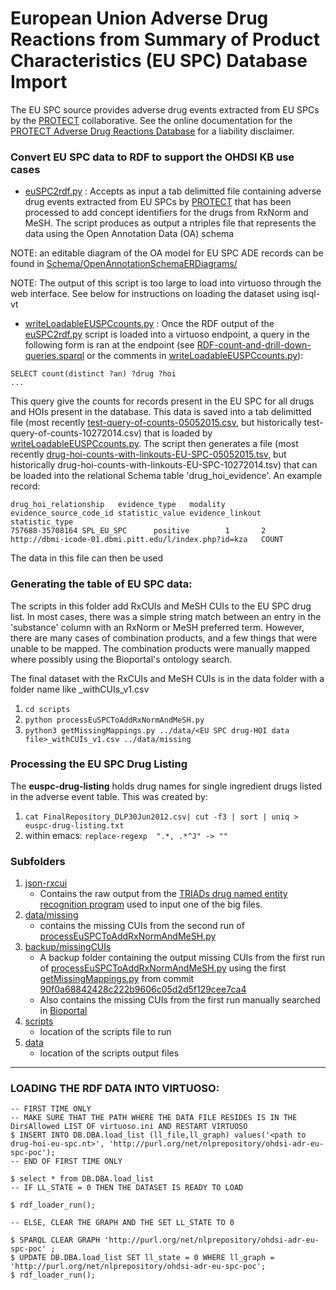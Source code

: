 European Union Adverse Drug Reactions from Summary of Product Characteristics (EU SPC) Database Import 
=============================================================================================

The EU SPC source provides adverse drug events extracted from EU SPCs by the [PROTECT](http://www.imi-protect.eu/about.shtml) collaborative. See the online documentation for the [PROTECT Adverse Drug Reactions Database](http://www.imi-protect.eu/adverseDrugReactions.shtml) for a liability disclaimer.

### Convert EU SPC data to RDF to support the OHDSI KB use cases

- [euSPC2rdf.py](https://github.com/OHDSI/KnowledgeBase/blob/master/LAERTES/EuSPC/euSPC2rdf.py) : Accepts as input a tab delimitted file containing adverse drug events extracted from EU SPCs by [PROTECT](http://www.imi-protect.eu/adverseDrugReactions.shtml) that has been processed to add concept identifiers for the drugs from RxNorm and MeSH. The script produces as output a ntriples file that represents the data using the Open Annotation Data (OA) schema

NOTE: an editable diagram of the OA model for EU SPC ADE records can be found in [Schema/OpenAnnotationSchemaERDiagrams/](https://github.com/OHDSI/KnowledgeBase/tree/master/LAERTES/Schema/OpenAnnotationSchemaERDiagrams)

NOTE: The output of this script is too large to load into virtuoso through the web interface. See below for instructions on loading the dataset using isql-vt

- [writeLoadableEUSPCcounts.py](https://github.com/OHDSI/KnowledgeBase/blob/master/LAERTES/EuSPC/writeLoadableEUSPCcounts.py) : Once the RDF output of the
[euSPC2rdf.py](https://github.com/OHDSI/KnowledgeBase/blob/master/LAERTES/EuSPC/euSPC2rdf.py) script is loaded into a virtuoso endpoint, a query in the
following form is ran at the endpoint (see
[RDF-count-and-drill-down-queries.sparql](https://github.com/OHDSI/KnowledgeBase/blob/master/LAERTES/Schema/RDF-count-and-drill-down-queries.sparql) or the comments in [writeLoadableEUSPCcounts.py](https://github.com/OHDSI/KnowledgeBase/blob/master/LAERTES/EuSPC/writeLoadableEUSPCcounts.py)): 

```
SELECT count(distinct ?an) ?drug ?hoi
...
```

This query give the counts for records present in the EU SPC for all drugs and HOIs present in the database. This data is saved into a tab delimitted file (most recently [test-query-of-counts-05052015.csv](https://github.com/OHDSI/KnowledgeBase/blob/master/LAERTES/EuSPC/test-query-of-counts-05052015.csv), but historically test-query-of-counts-10272014.csv) that is loaded by [writeLoadableEUSPCcounts.py](https://github.com/OHDSI/KnowledgeBase/blob/master/LAERTES/EuSPC/writeLoadableEUSPCcounts.py). The script then generates a file (most recently [drug-hoi-counts-with-linkouts-EU-SPC-05052015.tsv](https://github.com/OHDSI/KnowledgeBase/blob/master/LAERTES/EuSPC/drug-hoi-counts-with-linkouts-EU-SPC-05052015.tsv), but historically drug-hoi-counts-with-linkouts-EU-SPC-10272014.tsv) that can be loaded into the relational Schema table 'drug_hoi_evidence'. An example record:

```
drug_hoi_relationship	evidence_type	modality	evidence_source_code_id	statistic_value	evidence_linkout	statistic_type
757688-35708164 SPL_EU_SPC      positive        1       2       http://dbmi-icode-01.dbmi.pitt.edu/l/index.php?id=kza   COUNT
```

The data in this file can then be used 


### Generating the table of EU SPC data:

The scripts in this folder add RxCUIs and MeSH CUIs to the EU SPC drug list. In most cases, there was a simple string match between an entry in the 'substance' column with an RxNorm or MeSH preferred term. However, there are many cases of combination products, and a few things that were unable to be mapped. The combination products were manually mapped where possibly using the Bioportal's ontology search.

The final dataset with the RxCUIs and MeSH CUIs is in the data folder with a folder name like <EU SPC drug-HOI data file>_withCUIs_v1.csv

1. `cd scripts`
2. `python processEuSPCToAddRxNormAndMeSH.py`
3. `python3 getMissingMappings.py ../data/<EU SPC drug-HOI data file>_withCUIs_v1.csv ../data/missing`

### Processing the EU SPC Drug Listing

The **euspc-drug-listing** holds drug names for single ingredient drugs
listed in the adverse event table. This was created by:

1. `cat FinalRepository_DLP30Jun2012.csv| cut -f3 | sort | uniq > euspc-drug-listing.txt`
2. within emacs:
`replace-regexp  ".*, .*^J" -> ""`


### Subfolders
1. [json-rxcui](https://github.com/OHDSI/KnowledgeBase/tree/master/LAERTES/EuSPC/json-rxcui)
	- Contains the raw output from the [TRIADs drug named entity recognition program](https://swat-4-med-safety.googlecode.com/svn/trunk/u-of-pitt-SPL-drug-NER) used to input one of the big files.
2. [data/missing](https://github.com/OHDSI/KnowledgeBase/tree/master/LAERTES/EuSPC/data/missing)
	- contains the missing CUIs from the second run of [processEuSPCToAddRxNormAndMeSH.py](https://github.com/OHDSI/KnowledgeBase/blob/master/LAERTES/EuSPC/scripts/processEuSPCToAddRxNormAndMeSH.py)
3. [backup/missingCUIs](https://github.com/OHDSI/KnowledgeBase/tree/master/LAERTES/EuSPC/backup/missingCUIs)
	- A backup folder containing the output missing CUIs from the first run of [processEuSPCToAddRxNormAndMeSH.py](https://github.com/OHDSI/KnowledgeBase/blob/d2af5e16c2b6f05d59664b93457f90f90da83dea/EuSPC/processEuSPCToAddRxNormAndMeSH.py) using the first [getMissingMappings.py](https://github.com/OHDSI/KnowledgeBase/blob/d933222eca84247c7dcbcc03d203141fb3d98198/EuSPC/getMissingMappings.py) from commit [90f0a68842428c222b9606c05d2d5f129cee7ca4](https://github.com/OHDSI/KnowledgeBase/commit/90f0a68842428c222b9606c05d2d5f129cee7ca4)
	- Also contains the missing CUIs from the first run manually searched in [Bioportal](http://bioportal.bioontology.org/search?opt=advanced)
4. [scripts](https://github.com/OHDSI/KnowledgeBase/tree/master/LAERTES/EuSPC/scripts)
	- location of the scripts file to run
5. [data](https://github.com/OHDSI/KnowledgeBase/tree/master/LAERTES/EuSPC/data)
	- location of the scripts output files


------------------------------------------------------------

### LOADING THE RDF DATA INTO VIRTUOSO:
```
-- FIRST TIME ONLY 
-- MAKE SURE THAT THE PATH WHERE THE DATA FILE RESIDES IS IN THE DirsAllowed LIST OF virtuoso.ini AND RESTART VIRTUOSO
$ INSERT INTO DB.DBA.load_list (ll_file,ll_graph) values('<path to drug-hoi-eu-spc.nt>', 'http://purl.org/net/nlprepository/ohdsi-adr-eu-spc-poc');
-- END OF FIRST TIME ONLY

$ select * from DB.DBA.load_list
-- IF LL_STATE = 0 THEN THE DATASET IS READY TO LOAD

$ rdf_loader_run();

-- ELSE, CLEAR THE GRAPH AND THE SET LL_STATE TO 0

$ SPARQL CLEAR GRAPH 'http://purl.org/net/nlprepository/ohdsi-adr-eu-spc-poc' ;
$ UPDATE DB.DBA.load_list SET ll_state = 0 WHERE ll_graph = 'http://purl.org/net/nlprepository/ohdsi-adr-eu-spc-poc';
$ rdf_loader_run();
```